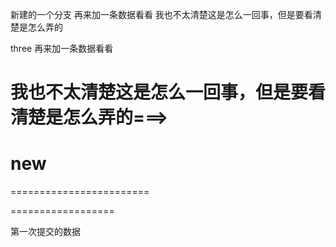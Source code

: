 新建的一个分支
再来加一条数据看看
我也不太清楚这是怎么一回事，但是要看清楚是怎么弄的

three 
再来加一条数据看看


我也不太清楚这是怎么一回事，但是要看清楚是怎么弄的===>
=======
new
========================
========================

==================


第一次提交的数据


